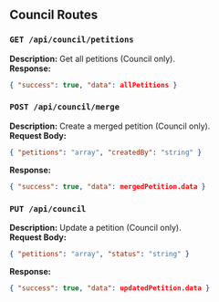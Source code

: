 ## Council Routes

### `GET /api/council/petitions`
**Description:** Get all petitions (Council only).  
**Response:**
```json
{ "success": true, "data": allPetitions }
```

### `POST /api/council/merge`
**Description:** Create a merged petition (Council only).  
**Request Body:**
```json
{ "petitions": "array", "createdBy": "string" }
```
**Response:**
```json
{ "success": true, "data": mergedPetition.data }
```

### `PUT /api/council`
**Description:** Update a petition (Council only).  
**Request Body:**
```json
{ "petitions": "array", "status": "string" }
```
**Response:**
```json
{ "success": true, "data": updatedPetition.data }
```